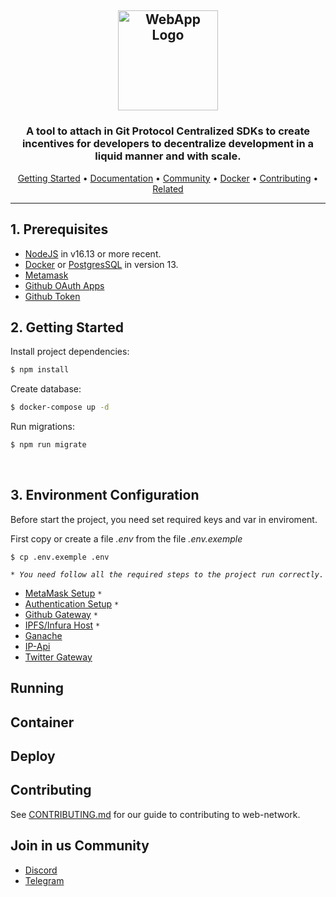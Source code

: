 <!-- Using h2 instead of h1 because npm doesn't support align=center on h1 tags -->
<h2 align="center">
  <a href="#readme" title="WebApp README.md"><img alt="WebApp Logo" src="https://bafybeigznseyukyehtkphkckbaebjixypvpesd7xkmyx2ryzlsjdexelyy.ipfs.infura-ipfs.io/" alt="WebApp Logo" width="160"/></a>
</h2>

<h3 align="center">
  A tool to attach in Git Protocol Centralized SDKs to create incentives for developers to decentralize development in a liquid manner and with scale.
</h3>

<p align="center">
  <a href="#getting-started">Getting Started</a> •
  <a href="#documentation">Documentation</a> •
  <a href="#community">Community</a> •
  <a href="#docker">Docker</a> •
  <a href="#contributing">Contributing</a> •
  <a href="#related">Related</a>
</p>

---

## 1. Prerequisites

- [NodeJS](https://nodejs.dev/) in v16.13 or more recent.
- [Docker](https://docs.docker.com/desktop/#download-and-install) or [PostgresSQL](https://www.postgresql.org/download/) in version 13.
- [Metamask](https://metamask.io/download/)
- [Github OAuth Apps](https://docs.github.com/en/developers/apps/building-oauth-apps)
- [Github Token](https://docs.github.com/en/authentication/keeping-your-account-and-data-secure/creating-a-personal-access-token)

## 2. Getting Started

Install project dependencies:

```bash
$ npm install
```

Create database:

```bash
$ docker-compose up -d
```

Run migrations:

```bash
$ npm run migrate
```
<br>

## 3. Environment Configuration

Before start the project, you need set required keys and var in enviroment.

First copy or create a file _.env_ from the file _.env.exemple_
```console
$ cp .env.exemple .env
```

*`* You need follow all the required steps to the project run correctly.`*

- [MetaMask Setup](./docs/METAMASK.md) `*`
- [Authentication Setup](./docs/AUTHENTICATION.md) `*`
- [Github Gateway](./docs/GITHUB-GATEWAY.md) `*`
- [IPFS/Infura Host](./docs/IPFS.md) `*`
- [Ganache]()
- [IP-Api]()
- [Twitter Gateway]()
## Running

## Container

## Deploy
## Contributing

See [CONTRIBUTING.md](https://github.com/bepro/webapp/CONTRIBUTING.md) for our guide to contributing to web-network.

## Join in us Community

- [Discord](https://discord.gg/9aUufhzhfm)
- [Telegram](https://t.me/betprotocol)

<br/>


